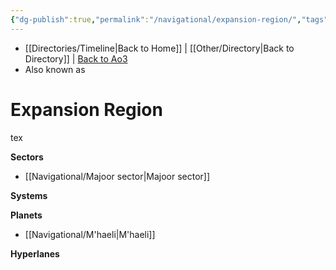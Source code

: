 ```yaml
---
{"dg-publish":true,"permalink":"/navigational/expansion-region/","tags":["map","region"],"dgHomeLink":false}
---
```


- [[Directories/Timeline\|Back to Home]] | [[Other/Directory\|Back to Directory]] | [Back to Ao3](https://archiveofourown.org/works/19334440/chapters/45992584)
- Also known as

# Expansion Region
tex

**Sectors**
- [[Navigational/Majoor sector\|Majoor sector]]

**Systems**

**Planets**
- [[Navigational/M'haeli\|M'haeli]]

**Hyperlanes**
